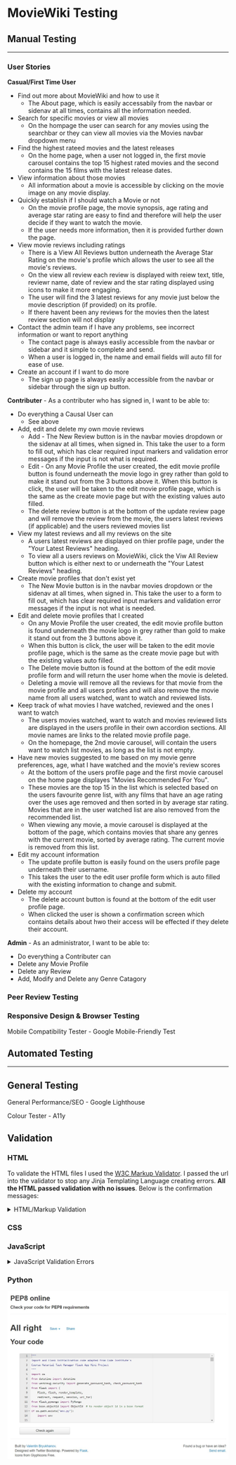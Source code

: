 # MovieWiki Testing

## Manual Testing

--- 

### User Stories

**Casual/First Time User** 
- Find out more about MovieWiki and how to use it
    - The About page, which is easily accessabily from the navbar or sidenav at all times, contains all the information needed.
- Search for specific movies or view all movies
    - On the hompage the user can search for any movies using the searchbar or they can view all movies via the Movies navbar dropdown menu
- Find the highest rateed movies and the latest releases
    - On the home page, when a user not logged in, the first movie carousel contains the top 15 highest rated movies and the second contains the 15 films with the latest release dates.
- View information about those movies
    - All information about a movie is accessible by clicking on the movie image on any movie display.
- Quickly establish if I should watch a Movie or not
    - On the movie profile page, the movie synopsis, age rating and average star rating are easy to find and therefore will help the user decide if they want to watch the movie.
    - If the user needs more information, then it is provided further down the page.
- View movie reviews including ratings
    - There is a View All Reviews button underneath the Average Star Rating on the movie's profile which allows the user to see all the movie's reviews.
    - On the view all review each review is displayed with reiew text, title, reviewr name, date of review and the star rating displayed using icons to make it more engaging.
    - The user will find the 3 latest reviews for any movie just below the movie description (if provided) on its profile.
    - If there havent been any reviews for the movies then the latest review section will not display
- Contact the admin team if I have any problems, see incorrect information or want to report anything
    - The contact page is always easliy accessible from the navbar or sidebar and it simple to complete and send.
    - When a user is logged in, the name and email fields will auto fill for ease of use.
- Create an account if I want to do more
    - The sign up page is always easliy accessible from the navbar or sidebar through the sign up button.


**Contributer** - As a contributer who has signed in, I want to be able to:
- Do everything a Causal User can
    - See above
- Add, edit and delete my own movie reviews
    - Add - The New Review button is in the navbar movies dropdown or the sidenav at all times, when signed in. This take the user to a form to fill out, which has clear required input markers and validation error messages if the input is not what is required.
    - Edit - On any Movie Profile the user created, the edit movie profile button is found underneath the movie logo in grey rather than gold to make it stand out from the 3 buttons above it. When this button is click, the user will be taken to the edit movie profile page, which is the same as the create movie page but with the existing values auto filled.
    - The delete review button is at the bottom of the update review page and will remove the review from the movie, the users latest reviews (if applicable) and the users reviewed movies list
- View my latest reviews and all my reviews on the site
    - A users latest reviews are displayed on thier profile page, under the "Your Latest Reviews" heading.
    - To view all a users reviews on MovieWiki, click the Viw All Review button which is either next to or underneath the "Your Latest Reviews" heading.
- Create movie profiles that don't exist yet
    - The New Movie button is in the navbar movies dropdown or the sidenav at all times, when signed in. This take the user to a form to fill out, which has clear required input markers and validation error messages if the input is not what is needed.
- Edit and delete movie profiles that I created
    - On any Movie Profile the user created, the edit movie profile button is found underneath the movie logo in grey rather than gold to make it stand out from the 3 buttons above it. 
    - When this button is click, the user will be taken to the edit movie profile page, which is the same as the create movie page but with the existing values auto filled.
    - The Delete movie button is found at the bottom of the edit movie profile form and will return the user home when the movie is deleted. 
    - Deleting a movie will remove all the reviews for that movie from the movie profile and all users profiles and will also remove the movie name from all users watched, want to watch and reviewed lists.
- Keep track of what movies I have watched, reviewed and the ones I want to watch
    - The users movies watched, want to watch and movies reviewed lists are displayed in the users profile in their own accordion sections. All movie names are links to the related movie profile page.
    - On the homepage, the 2nd movie carousel, will contain the users want to watch list movies, as long as the list is not empty. 
- Have new movies suggested to me based on my movie genre preferences, age, what I have watched and the movie's review scores
    - At the bottom of the users profile page and the first movie carousel on the home page displayes "Movies Recommended For You".
    - These movies are the top 15 in the list which is selected based on the users favourite genre list, with any films that have an age rating over the uses age removed and then sorted in by average star rating. Movies that are in the user watched list are also removed from the recommended list.
    - When viewing any movie, a movie carousel is displayed at the bottom of the page, which contains movies that share any genres with the current movie, sorted by average rating. The current movie is removed from this list.
- Edit my account information
    - The update profile button is easily found on the users profile page underneath their username.
    - This takes the user to the edit user profile form which is auto filled with the existing information to change and submit.
- Delete my account
    - The delete account button is found at the bottom of the edit user profile page.
    - When clicked the user is shown a confirmation screen which contains details about hwo their access will be effected if they delete their account.

**Admin** - As an administrator, I want to be able to:
- Do everything a Contributer can
- Delete any Movie Profile
- Delete any Review
- Add, Modify and Delete any Genre Catagory


### Peer Review Testing

### Responsive Design & Browser Testing
Mobile Compatibility Tester - Google Mobile-Friendly Test


## Automated Testing

---

## General Testing
General Performance/SEO - Google Lighthouse

Colour Tester - A11y

## Validation

### HTML

To validate the HTML files I used the [W3C Markup Validator](https://validator.w3.org/nu/).
I passed the url into the validator to stop any Jinja Templating Language creating errors.
**All the HTML passed validation with no issues**. Below is the confirmation messages:

<details>
  <summary>HTML/Markup Validation</summary>

![Validation Image](validation/about-valid.jpg)
![Validation Image](validation/contact-valid.jpg)
![Validation Image](validation/create-movie-valid.jpg)
![Validation Image](validation/create-review-valid.jpg)
![Validation Image](validation/edit-movie-valid.jpg)
![Validation Image](validation/edit-review-valid.jpg)
![Validation Image](validation/edit-user-profile-valid.jpg)
![Validation Image](validation/genre-valid.jpg)
![Validation Image](validation/home-valid.jpg)
![Validation Image](validation/movie-search-valid.jpg)
![Validation Image](validation/profile-valid.jpg)
![Validation Image](validation/signin-valid.jpg)
![Validation Image](validation/signup-valid.jpg)
![Validation Image](validation/view-all-movies-valid.jpg)
![Validation Image](validation/view-all-user-reveiws-valid.jpg)
![Validation Image](validation/view-movie-valid.jpg)
![Validation Image](validation/view-reviews-valid.jpg)
</details>

### CSS


### JavaScript

<details>
  <summary>JavaScript Validation Errors</summary>

Base Control
![Validation Image](validation/base-control-valid.jpg)
Create Edit Movie Validation
![Validation Image](validation/create-edit-movie-validation-valid.jpg)
Date Picker
![Validation Image](validation/date-picker-valid.jpg)
Profile Delete
![Validation Image](validation/profile-delete-valid.jpg)
Review Questions
![Validation Image](validation/review-questions-control-valid.jpg)
Review Star Function
![Validation Image](validation/review-star-function-valid.jpg)
</details>

### Python

![Validation Image](validation/python-valid.jpg)